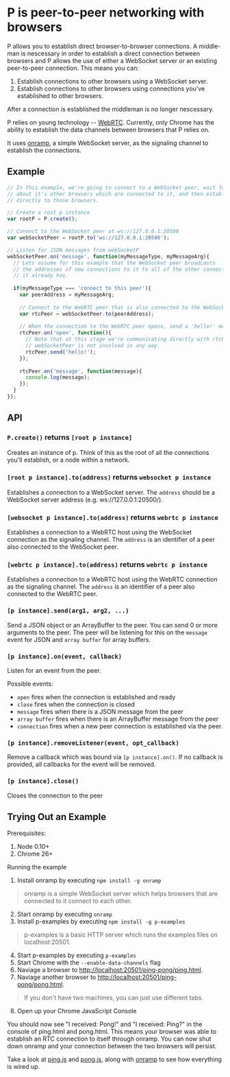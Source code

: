 # P is peer-to-peer networking with browsers

P allows you to establish direct browser-to-browser connections. A middle-man is nescessary in order to establish 
a direct connection between browsers and P allows the use of either a WebSocket server or an existing peer-to-peer
connection. This means you can:

1. Establish connections to other browsers using a WebSocket server.
2. Establish connections to other browsers using connections you've established to other browsers.

After a connection is established the middleman is no longer nescessary.

P relies on young technology -- [WebRTC](http://www.webrtc.org/). Currently, only Chrome has the 
ability to establish the data channels between browsers that P relies on.

It uses [onramp](https://github.com/oztu/onramp), a simple WebSocket server, as the signaling channel to 
establish the connections.

## Example
```javascript
// In this example, we're going to connect to a WebSocket peer, wait for it to tell us
// about it's other browsers which are connected to it, and then establish connections
// directly to those browsers.

// Create a root p instance
var rootP = P.create();

// Connect to the WebSocket peer at ws://127.0.0.1:20500 
var webSocketPeer = rootP.to('ws://127.0.0.1:20500');

// Listen for JSON messages from webSocketP
webSocketPeer.on('message', function(myMessageType, myMessageArg){
  // Lets assume for this example that the WebSocket peer broadcasts
  // the addresses of new connections to it to all of the other connections
  // it already has.
 
  if(myMessageType === 'connect to this peer'){
    var peerAddress = myMessageArg;
    
    // Connect to the WebRTC peer that is also connected to the WebSocket peer
    var rtcPeer = webSocketPeer.to(peerAddress);
    
    // When the connection to the WebRTC peer opens, send a 'hello!' message.
    rtcPeer.on('open', function(){
      // Note that at this stage we're communicating directly with rtcPeer,
      // webSocketPeer is not involved in any way.
      rtcPeer.send('hello!');
    });
    
    rtcPeer.on('message', function(message){
      console.log(message);
    });
  }
});
```
## API

### `P.create()` returns `[root p instance]`
Creates an instance of p. Think of this as the root of all the connections you'll establish, or a node
within a network.

### `[root p instance].to(address)` returns `websocket p instance`
Establishes a connection to a WebSocket server. The `address` should be a WebSocket server address 
(e.g. ws://127.0.0.1:20500/).

### `[websocket p instance].to(address)` returns `webrtc p instance`
Establishes a connection to a WebRTC host using the WebSocket connection as the signaling channel.
The `address` is an identifier of a peer also connected to the WebSocket peer.

### `[webrtc p instance].to(address)` returns `webrtc p instance`
Establishes a connection to a WebRTC host using the WebRTC connection as the signaling channel.
The `address` is an identifier of a peer also connected to the WebRTC peer.

### `[p instance].send(arg1, arg2, ...)`
Send a JSON object or an ArrayBuffer to the peer. You can send 0 or more arguments to the peer.
The peer will be listening for this on the `message` event for JSON and `array buffer` for array buffers.

### `[p instance].on(event, callback)`
Listen for an event from the peer.

Possible events:

* `open` fires when the connection is established and ready
* `close` fires when the connection is closed
* `message` fires when there is a JSON message from the peer
* `array buffer` fires when there is an ArrayBuffer message from the peer
* `connection` fires when a new peer connection is established via the peer.

### `[p instance].removeListener(event, opt_callback)`
Remove a callback which was bound via `[p instance].on()`. If no callback is provided, all callbacks
for the event will be removed.

### `[p instance].close()`
Closes the connection to the peer

## Trying Out an Example

Prerequisites:

1. Node 0.10+
2. Chrome 26+

Running the example

1. Install onramp by executing `npm install -g onramp`
>    onramp is a simple WebSocket server which helps browsers 
that are connected to it connect to each other.

2. Start onramp by executing `onramp`
3. Install p-examples by executing `npm install -g p-examples`
>    p-examples is a basic HTTP server which runs the examples files on localhost:20501.

4. Start p-examples by executing `p-examples`
5. Start Chrome with the `--enable-data-channels` flag
6. Naviage a browser to [http://localhost:20501/ping-pong/ping.html](http://localhost:20501/examples/ping-pong/ping.html).
7. Naviage another browser to [http://localhost:20501/ping-pong/pong.html](http://localhost:20501/examples/ping-pong/pong.html).
>    If you don't have two machines, you can just use different tabs.

8. Open up your Chrome JavaScript Console

You should now see "I received: Pong!" and "I received: Ping?" in the console of ping.html and pong.html. 
This means your browser was able to establish an RTC connection to itself through onramp.
You can now shut down onramp and your connection between the two browsers will persist.

Take a look at [ping.js](https://github.com/oztu/p/blob/master/examples/ping-pong/ping.js) 
and [pong.js](https://github.com/oztu/p/blob/master/examples/ping-pong/pong.js), along with 
[onramp](https://github.com/oztu/onramp/blob/master/bin/onramp) to see how everything is wired up.

